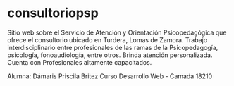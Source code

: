 # consultoriopsp
Sitio web sobre el Servicio de Atención y Orientación Psicopedagógica que ofrece el consultorio ubicado en Turdera, Lomas de Zamora. 
Trabajo interdisciplinario entre profesionales de las ramas de la Psicopedagogía, psicología, fonoaudiología, entre otros. Brinda atención personalizada. 
 Cuenta con Profesionales altamente capacitados.
 
 Alumna: Dámaris Priscila Britez
 Curso Desarrollo Web - Camada 18210 
    
